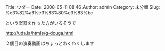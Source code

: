 Title: ウダー
Date: 2008-05-11 08:46
Author: admin
Category: 未分類
Slug: %e3%82%a6%e3%83%80%e3%83%bc

という楽器を作った方がいるそうで

<http://uda.la/htmls/g-douga.html>

２個目の演奏動画はちょっとわくわくします
